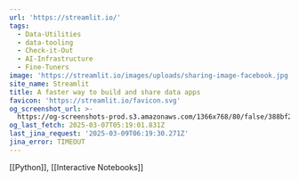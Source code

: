 ```yaml
---
url: 'https://streamlit.io/'
tags:
  - Data-Utilities
  - data-tooling
  - Check-it-Out
  - AI-Infrastructure
  - Fine-Tuners
image: 'https://streamlit.io/images/uploads/sharing-image-facebook.jpg'
site_name: Streamlit
title: A faster way to build and share data apps
favicon: 'https://streamlit.io/favicon.svg'
og_screenshot_url: >-
  https://og-screenshots-prod.s3.amazonaws.com/1366x768/80/false/388bf225b1fc3b82fce9bad62000b837d5c94b70ae2add1017fef897f68eda8e.jpeg
og_last_fetch: 2025-03-07T05:19:01.831Z
last_jina_request: '2025-03-09T06:19:30.271Z'
jina_error: TIMEOUT
---
```

[[Python]], [[Interactive Notebooks]]
